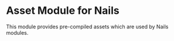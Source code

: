 # Asset Module for Nails

This module provides pre-compiled assets which are used by Nails modules.
